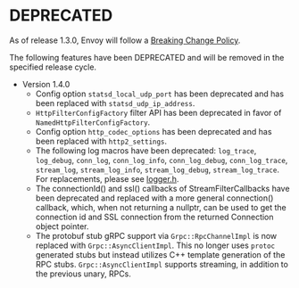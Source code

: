 # DEPRECATED

As of release 1.3.0, Envoy will follow a
[Breaking Change Policy](https://github.com/lyft/envoy/blob/master//CONTRIBUTING.md#breaking-change-policy).

The following features have been DEPRECATED and will be removed in the specified release cycle.

* Version 1.4.0
  * Config option `statsd_local_udp_port` has been deprecated and has been replaced with
  `statsd_udp_ip_address`.
  * `HttpFilterConfigFactory` filter API has been deprecated in favor of `NamedHttpFilterConfigFactory`.
  * Config option `http_codec_options` has been deprecated and has been replaced with `http2_settings`.
  * The following log macros have been deprecated: `log_trace`, `log_debug`, `conn_log`,
  `conn_log_info`, `conn_log_debug`, `conn_log_trace`, `stream_log`, `stream_log_info`,
  `stream_log_debug`, `stream_log_trace`.  For replacements, please see
  [logger.h](https://github.com/lyft/envoy/blob/master/source/common/common/logger.h).
  * The connectionId() and ssl() callbacks of StreamFilterCallbacks have been deprecated and
    replaced with a more general connection() callback, which, when not returning a nullptr, can be
    used to get the connection id and SSL connection from the returned Connection object pointer.
  * The protobuf stub gRPC support via `Grpc::RpcChannelImpl` is now replaced with `Grpc::AsyncClientImpl`.
    This no longer uses `protoc` generated stubs but instead utilizes C++ template generation of the
    RPC stubs. `Grpc::AsyncClientImpl` supports streaming, in addition to the previous unary, RPCs.
